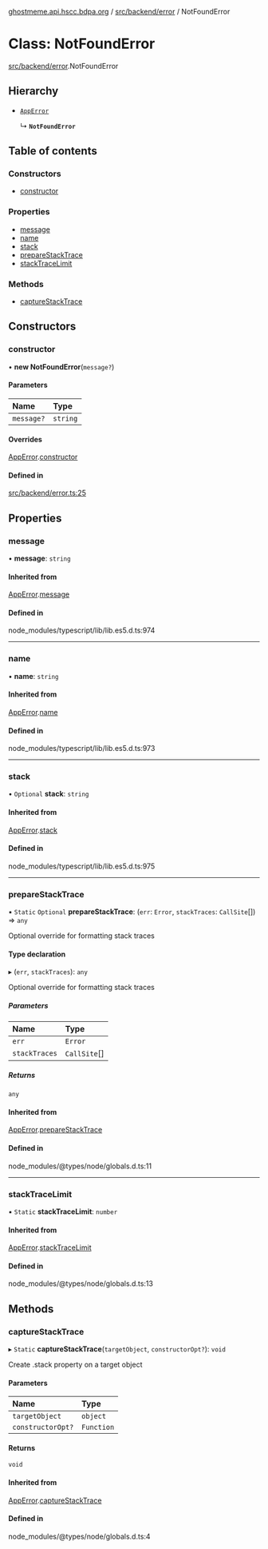 [ghostmeme.api.hscc.bdpa.org][1] / [src/backend/error][2] / NotFoundError

# Class: NotFoundError

[src/backend/error][2].NotFoundError

## Hierarchy

- [`AppError`][3]

  ↳ **`NotFoundError`**

## Table of contents

### Constructors

- [constructor][4]

### Properties

- [message][5]
- [name][6]
- [stack][7]
- [prepareStackTrace][8]
- [stackTraceLimit][9]

### Methods

- [captureStackTrace][10]

## Constructors

### constructor

• **new NotFoundError**(`message?`)

#### Parameters

| Name       | Type     |
| :--------- | :------- |
| `message?` | `string` |

#### Overrides

[AppError][3].[constructor][11]

#### Defined in

[src/backend/error.ts:25][12]

## Properties

### message

• **message**: `string`

#### Inherited from

[AppError][3].[message][13]

#### Defined in

node_modules/typescript/lib/lib.es5.d.ts:974

---

### name

• **name**: `string`

#### Inherited from

[AppError][3].[name][14]

#### Defined in

node_modules/typescript/lib/lib.es5.d.ts:973

---

### stack

• `Optional` **stack**: `string`

#### Inherited from

[AppError][3].[stack][15]

#### Defined in

node_modules/typescript/lib/lib.es5.d.ts:975

---

### prepareStackTrace

▪ `Static` `Optional` **prepareStackTrace**: (`err`: `Error`, `stackTraces`:
`CallSite`\[]) => `any`

Optional override for formatting stack traces

#### Type declaration

▸ (`err`, `stackTraces`): `any`

Optional override for formatting stack traces

##### Parameters

| Name          | Type         |
| :------------ | :----------- |
| `err`         | `Error`      |
| `stackTraces` | `CallSite`[] |

##### Returns

`any`

#### Inherited from

[AppError][3].[prepareStackTrace][16]

#### Defined in

node_modules/@types/node/globals.d.ts:11

---

### stackTraceLimit

▪ `Static` **stackTraceLimit**: `number`

#### Inherited from

[AppError][3].[stackTraceLimit][17]

#### Defined in

node_modules/@types/node/globals.d.ts:13

## Methods

### captureStackTrace

▸ `Static` **captureStackTrace**(`targetObject`, `constructorOpt?`): `void`

Create .stack property on a target object

#### Parameters

| Name              | Type       |
| :---------------- | :--------- |
| `targetObject`    | `object`   |
| `constructorOpt?` | `Function` |

#### Returns

`void`

#### Inherited from

[AppError][3].[captureStackTrace][18]

#### Defined in

node_modules/@types/node/globals.d.ts:4

[1]: ../README.md
[2]: ../modules/src_backend_error.md
[3]: src_backend_error.AppError.md
[4]: src_backend_error.NotFoundError.md#constructor
[5]: src_backend_error.NotFoundError.md#message
[6]: src_backend_error.NotFoundError.md#name
[7]: src_backend_error.NotFoundError.md#stack
[8]: src_backend_error.NotFoundError.md#preparestacktrace
[9]: src_backend_error.NotFoundError.md#stacktracelimit
[10]: src_backend_error.NotFoundError.md#capturestacktrace
[11]: src_backend_error.AppError.md#constructor
[12]:
  https://github.com/nhscc/ghostmeme.api.hscc.bdpa.org/blob/32c83e2/src/backend/error.ts#L25
[13]: src_backend_error.AppError.md#message
[14]: src_backend_error.AppError.md#name
[15]: src_backend_error.AppError.md#stack
[16]: src_backend_error.AppError.md#preparestacktrace
[17]: src_backend_error.AppError.md#stacktracelimit
[18]: src_backend_error.AppError.md#capturestacktrace
